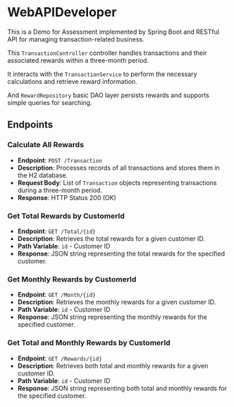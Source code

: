 # WebAPIDeveloper


This is a Demo for Assessment implemented by Spring Boot and RESTful API  for managing transaction-related business. 

This `TransactionController` controller handles transactions and their associated rewards within a three-month period. 

It interacts with the `TransactionService` to perform the necessary calculations and retrieve reward information.

And `RewardRepository` basic DAO layer persists rewards and supports simple queries for searching.

## Endpoints

### Calculate All Rewards

- **Endpoint**: `POST /Transaction`
- **Description**: Processes records of all transactions and stores them in the H2 database.
- **Request Body**: List of `Transaction` objects representing transactions during a three-month period.
- **Response**: HTTP Status 200 (OK)

### Get Total Rewards by CustomerId

- **Endpoint**: `GET /Total/{id}`
- **Description**: Retrieves the total rewards for a given customer ID.
- **Path Variable**: `id` - Customer ID
- **Response**: JSON string representing the total rewards for the specified customer.

### Get Monthly Rewards by CustomerId

- **Endpoint**: `GET /Month/{id}`
- **Description**: Retrieves the monthly rewards for a given customer ID.
- **Path Variable**: `id` - Customer ID
- **Response**: JSON string representing the monthly rewards for the specified customer.

### Get Total and Monthly Rewards by CustomerId

- **Endpoint**: `GET /Rewards/{id}`
- **Description**: Retrieves both total and monthly rewards for a given customer ID.
- **Path Variable**: `id` - Customer ID
- **Response**: JSON string representing both total and monthly rewards for the specified customer.

